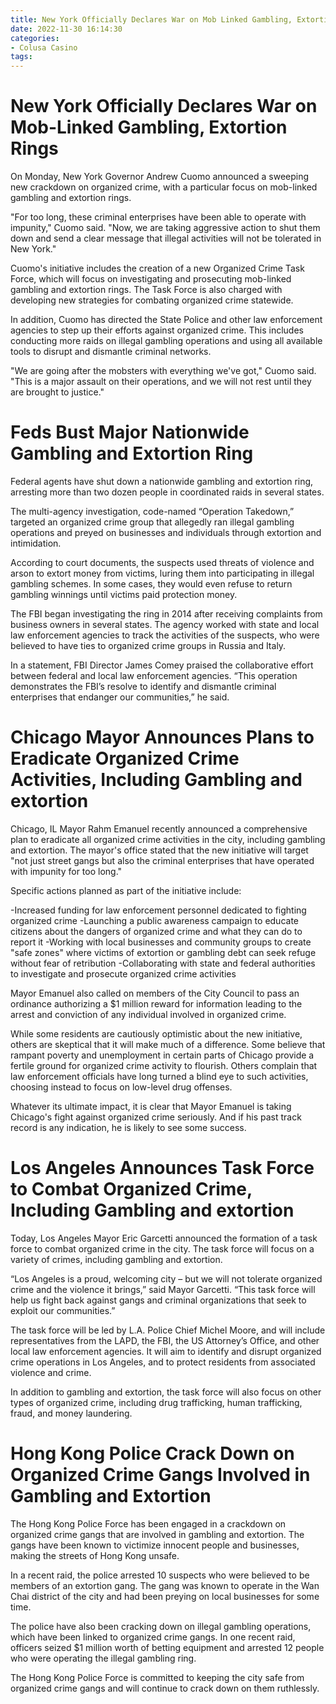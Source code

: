 ```yaml
---
title: New York Officially Declares War on Mob Linked Gambling, Extortion Rings
date: 2022-11-30 16:14:30
categories:
- Colusa Casino
tags:
---
```



#  New York Officially Declares War on Mob-Linked Gambling, Extortion Rings

On Monday, New York Governor Andrew Cuomo announced a sweeping new crackdown on organized crime, with a particular focus on mob-linked gambling and extortion rings.

"For too long, these criminal enterprises have been able to operate with impunity," Cuomo said. "Now, we are taking aggressive action to shut them down and send a clear message that illegal activities will not be tolerated in New York."

Cuomo's initiative includes the creation of a new Organized Crime Task Force, which will focus on investigating and prosecuting mob-linked gambling and extortion rings. The Task Force is also charged with developing new strategies for combating organized crime statewide.

In addition, Cuomo has directed the State Police and other law enforcement agencies to step up their efforts against organized crime. This includes conducting more raids on illegal gambling operations and using all available tools to disrupt and dismantle criminal networks.

"We are going after the mobsters with everything we've got," Cuomo said. "This is a major assault on their operations, and we will not rest until they are brought to justice."

#  Feds Bust Major Nationwide Gambling and Extortion Ring

 Federal agents have shut down a nationwide gambling and extortion ring, arresting more than two dozen people in coordinated raids in several states.

The multi-agency investigation, code-named “Operation Takedown,” targeted an organized crime group that allegedly ran illegal gambling operations and preyed on businesses and individuals through extortion and intimidation.

According to court documents, the suspects used threats of violence and arson to extort money from victims, luring them into participating in illegal gambling schemes. In some cases, they would even refuse to return gambling winnings until victims paid protection money.

The FBI began investigating the ring in 2014 after receiving complaints from business owners in several states. The agency worked with state and local law enforcement agencies to track the activities of the suspects, who were believed to have ties to organized crime groups in Russia and Italy.

In a statement, FBI Director James Comey praised the collaborative effort between federal and local law enforcement agencies. “This operation demonstrates the FBI’s resolve to identify and dismantle criminal enterprises that endanger our communities,” he said.

#  Chicago Mayor Announces Plans to Eradicate Organized Crime Activities, Including Gambling and extortion

Chicago, IL Mayor Rahm Emanuel recently announced a comprehensive plan to eradicate all organized crime activities in the city, including gambling and extortion. The mayor's office stated that the new initiative will target "not just street gangs but also the criminal enterprises that have operated with impunity for too long."

Specific actions planned as part of the initiative include:

-Increased funding for law enforcement personnel dedicated to fighting organized crime
-Launching a public awareness campaign to educate citizens about the dangers of organized crime and what they can do to report it
-Working with local businesses and community groups to create "safe zones" where victims of extortion or gambling debt can seek refuge without fear of retribution
-Collaborating with state and federal authorities to investigate and prosecute organized crime activities

Mayor Emanuel also called on members of the City Council to pass an ordinance authorizing a $1 million reward for information leading to the arrest and conviction of any individual involved in organized crime.

While some residents are cautiously optimistic about the new initiative, others are skeptical that it will make much of a difference. Some believe that rampant poverty and unemployment in certain parts of Chicago provide a fertile ground for organized crime activity to flourish. Others complain that law enforcement officials have long turned a blind eye to such activities, choosing instead to focus on low-level drug offenses.

Whatever its ultimate impact, it is clear that Mayor Emanuel is taking Chicago's fight against organized crime seriously. And if his past track record is any indication, he is likely to see some success.

#  Los Angeles Announces Task Force to Combat Organized Crime, Including Gambling and extortion

Today, Los Angeles Mayor Eric Garcetti announced the formation of a task force to combat organized crime in the city. The task force will focus on a variety of crimes, including gambling and extortion.

“Los Angeles is a proud, welcoming city – but we will not tolerate organized crime and the violence it brings,” said Mayor Garcetti. “This task force will help us fight back against gangs and criminal organizations that seek to exploit our communities.”

The task force will be led by L.A. Police Chief Michel Moore, and will include representatives from the LAPD, the FBI, the US Attorney’s Office, and other local law enforcement agencies. It will aim to identify and disrupt organized crime operations in Los Angeles, and to protect residents from associated violence and crime.

In addition to gambling and extortion, the task force will also focus on other types of organized crime, including drug trafficking, human trafficking, fraud, and money laundering.

#  Hong Kong Police Crack Down on Organized Crime Gangs Involved in Gambling and Extortion

The Hong Kong Police Force has been engaged in a crackdown on organized crime gangs that are involved in gambling and extortion. The gangs have been known to victimize innocent people and businesses, making the streets of Hong Kong unsafe.

In a recent raid, the police arrested 10 suspects who were believed to be members of an extortion gang. The gang was known to operate in the Wan Chai district of the city and had been preying on local businesses for some time.

The police have also been cracking down on illegal gambling operations, which have been linked to organized crime gangs. In one recent raid, officers seized $1 million worth of betting equipment and arrested 12 people who were operating the illegal gambling ring.

The Hong Kong Police Force is committed to keeping the city safe from organized crime gangs and will continue to crack down on them ruthlessly.